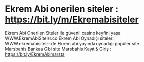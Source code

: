 # Ekrem Abi  onerilen siteler : https://bit.ly/m/Ekremabisiteler
Ekrem Abi Önerilen Siteler ile güvenli casino keyfini yaşa
WWW.EkremAbiSiteler.co
Ekrem Abi Oynadığı siteler:
WWW.ekremabisiteler.de
Ekrem abi yayında oynadığı popüler site Marsbahis Bankaa Gibi site
Marsbahis Kayıt & Giriş : https://bit.ly/EkremAbimarsta
